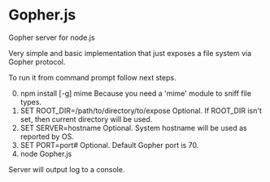 Gopher.js
=========

Gopher server for node.js

Very simple and basic implementation that just exposes a file system via Gopher protocol.

To run it from command prompt follow next steps.

0. npm install [-g] mime
    Because you need a 'mime' module to sniff file types.
1. SET ROOT_DIR=/path/to/directory/to/expose
    Optional. If ROOT_DIR isn't set, then current directory will be used.
2. SET SERVER=hostname
    Optional. System hostname will be used as reported by OS.
3. SET PORT=port#
    Optional. Default Gopher port is 70.
4. node Gopher.js

Server will output log to a console.
